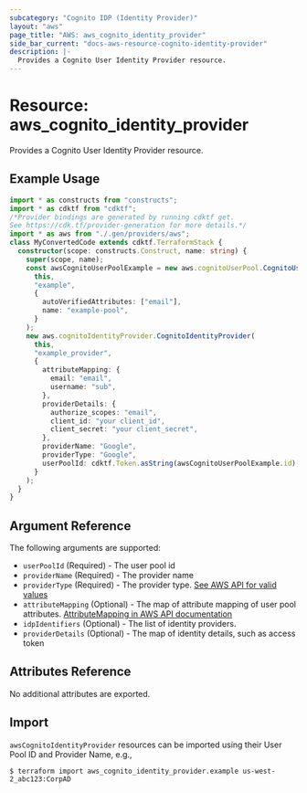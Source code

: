 ```yaml
---
subcategory: "Cognito IDP (Identity Provider)"
layout: "aws"
page_title: "AWS: aws_cognito_identity_provider"
side_bar_current: "docs-aws-resource-cognito-identity-provider"
description: |-
  Provides a Cognito User Identity Provider resource.
---
```


# Resource: aws_cognito_identity_provider

Provides a Cognito User Identity Provider resource.

## Example Usage

```typescript
import * as constructs from "constructs";
import * as cdktf from "cdktf";
/*Provider bindings are generated by running cdktf get.
See https://cdk.tf/provider-generation for more details.*/
import * as aws from "./.gen/providers/aws";
class MyConvertedCode extends cdktf.TerraformStack {
  constructor(scope: constructs.Construct, name: string) {
    super(scope, name);
    const awsCognitoUserPoolExample = new aws.cognitoUserPool.CognitoUserPool(
      this,
      "example",
      {
        autoVerifiedAttributes: ["email"],
        name: "example-pool",
      }
    );
    new aws.cognitoIdentityProvider.CognitoIdentityProvider(
      this,
      "example_provider",
      {
        attributeMapping: {
          email: "email",
          username: "sub",
        },
        providerDetails: {
          authorize_scopes: "email",
          client_id: "your client_id",
          client_secret: "your client_secret",
        },
        providerName: "Google",
        providerType: "Google",
        userPoolId: cdktf.Token.asString(awsCognitoUserPoolExample.id),
      }
    );
  }
}

```

## Argument Reference

The following arguments are supported:

* `userPoolId` (Required) - The user pool id
* `providerName` (Required) - The provider name
* `providerType` (Required) - The provider type.  [See AWS API for valid values](https://docs.aws.amazon.com/cognito-user-identity-pools/latest/APIReference/API_CreateIdentityProvider.html#CognitoUserPools-CreateIdentityProvider-request-ProviderType)
* `attributeMapping` (Optional) - The map of attribute mapping of user pool attributes. [AttributeMapping in AWS API documentation](https://docs.aws.amazon.com/cognito-user-identity-pools/latest/APIReference/API_CreateIdentityProvider.html#CognitoUserPools-CreateIdentityProvider-request-AttributeMapping)
* `idpIdentifiers` (Optional) - The list of identity providers.
* `providerDetails` (Optional) - The map of identity details, such as access token

## Attributes Reference

No additional attributes are exported.

## Import

`awsCognitoIdentityProvider` resources can be imported using their User Pool ID and Provider Name, e.g.,

```
$ terraform import aws_cognito_identity_provider.example us-west-2_abc123:CorpAD
```

<!-- cache-key: cdktf-0.17.0-pre.15 input-42d28f34f484c886c8c9978160a96fd82d2026831565f028c91a71f609876541 -->